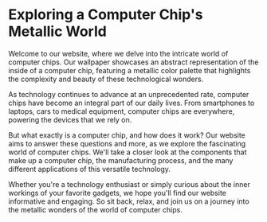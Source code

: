 <!--
Write me markdown content of website with wallpaper:

"An abstract representation of the inside of a computer chip with a metallic color palette"

The header of the page should not be copy of the text but rather a real content of the website which is using this wallpaper.
-->

<!--font:Poppins-->

# Exploring a Computer Chip's Metallic World

Welcome to our website, where we delve into the intricate world of computer chips. Our wallpaper showcases an abstract representation of the inside of a computer chip, featuring a metallic color palette that highlights the complexity and beauty of these technological wonders.

As technology continues to advance at an unprecedented rate, computer chips have become an integral part of our daily lives. From smartphones to laptops, cars to medical equipment, computer chips are everywhere, powering the devices that we rely on.

But what exactly is a computer chip, and how does it work? Our website aims to answer these questions and more, as we explore the fascinating world of computer chips. We'll take a closer look at the components that make up a computer chip, the manufacturing process, and the many different applications of this versatile technology.

Whether you're a technology enthusiast or simply curious about the inner workings of your favorite gadgets, we hope you'll find our website informative and engaging. So sit back, relax, and join us on a journey into the metallic wonders of the world of computer chips.
